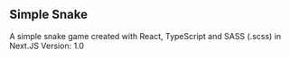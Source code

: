 ## Simple Snake

A simple snake game created with React, TypeScript and SASS (.scss) in Next.JS
Version: 1.0
